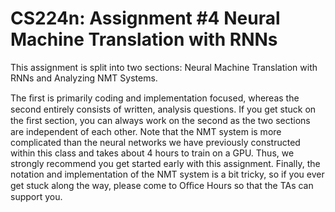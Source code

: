 # CS224n: Assignment #4 Neural Machine Translation with RNNs

This assignment is split into two sections: Neural Machine Translation with RNNs and Analyzing NMT Systems. 

The ﬁrst is primarily coding and implementation focused, whereas the second entirely consists of written, analysis questions. 
If you get stuck on the ﬁrst section, you can always work on the second as the two sections are independent of each other. 
Note that the NMT system is more complicated than the neural networks we have previously constructed within this class and takes about 4 hours to train on a GPU. 
Thus, we strongly recommend you get started early with this assignment. 
Finally, the notation and implementation of the NMT system is a bit tricky, so if you ever get stuck along the way, please come to Oﬃce Hours so that the TAs can support you.
